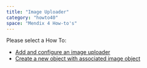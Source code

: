 ```yaml
---
title: "Image Uploader"
category: "howto40"
space: "Mendix 4 How-to's"
---
```

Please select a How To:

*   [Add and configure an image uploader](add-and-configure-an-image-uploader)
*   [Create a new object with associated image object](create-a-new-object-with-associated-image-object)
